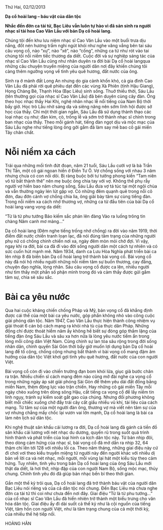 <!--
title: Dạ cổ hoài lang báu vật của dân tộc
author: Nguyễn Tích Kỳ
status: completed
-->

Thứ Hai, 02/12/2013

**Dạ cổ hoài lang – báu vật của dân tộc**
 
**Nhắc đến đờn ca tài tử, Bạc Liêu vẫn luôn tự hào vì đã sản sinh ra người nhạc sĩ tài hoa Cao Văn Lầu với bản Dạ cổ hoài lang.**

Chúng tôi đến khu lưu niệm nhạc sĩ Cao Văn Lầu vào một buổi trưa dịu nắng, đốt nén hương trầm nghi ngút khói như nghe văng vẳng bên tai sáu câu vọng cổ, nào “xự”, nào “xê”, nào “cống”, những ca từ như rót vào tai chúng tôi nỗi niềm tiếc thương da diết. Cuộc đời và sự nghiệp sáng tác của nhạc sĩ Cao Văn Lầu cũng như nhân duyên ra đời bài Dạ cổ hoài langqua những câu chuyện truyền miệng của người dân nơi đây khiến chúng tôi càng thêm ngưỡng vọng về tình yêu quê hương, đất nước của ông.

Sinh ra ở mảnh đất Long An nhưng do gia cảnh khốn khó, cả gia đình Cao Văn Lầu đã phải rời quê phiêu dạt đến các vùng Xà Phiên (tỉnh Hậu Giang), Họng Chàng Bè, Thạnh Hòa (Bạc Liêu) sinh sống. Thuở thiếu thời, Sáu Lầu (tên thường gọi của nhạc sĩ Cao Văn Lầu) đã bén duyên cùng cây đàn. Ông theo học nhạc thầy Hai Khị, nghệ nhân nhạc lễ nổi tiếng của Nam Bộ thời bấy giờ. Học trò Lầu nhờ sáng dạ và siêng năng nên sớm lĩnh hội được sở học của thầy. Chỉ một thời gian ngắn, Sáu Lầu đã sử dụng thành thạo các loại nhạc cụ như: đàn kìm, cò, trống lễ và sớm trở thành nhạc sĩ chính trong ban nhạc của thầy. Theo mỗi gánh hát, tiếng đàn ngọt dịu và mộc mạc của Sáu Lầu nghe như tiếng lòng ông gởi gắm đã làm say mê bao cô gái miền Tây chân chất.

# Nỗi niềm xa cách

Trải qua những mối tình đứt đoạn, năm 21 tuổi, Sáu Lầu cưới vợ là bà Trần Thị Tấn, một cô gái ngoan hiền ở Điền Tư Ô. Vợ chồng sống với nhau 3 năm nhưng chưa có con nối dõi. Bị ràng buộc bởi tư tưởng phong kiến “Tam niên vô tử bất thành thê” nên mẹ buộc ông chia tay với vợ. Không thể phụ rẫy người vợ hiền bao năm chung sống, Sáu Lầu đưa vợ tá túc tại một ngôi chùa và vẫn thường ngày lén lút gặp vợ. Có những đêm quạnh quẽ trong nỗi cô đơn, đau đớn cảnh vợ chồng chia lìa, ông giãi bày tâm sự cùng tiếng đàn. Trong nỗi niềm xa cách nhớ thương vợ, những ca từ đầu tiên của bài Dạ cổ hoài lang vang vọng da diết:

“Từ là từ phu tướng
Bảo kiếm sắc phán lên đàng
Vào ra luống trông tin chàng
Năm canh mơ màng…”

Dạ cổ hoài lang (Đêm nghe tiếng trống nhớ chồng) ra đời vào năm 1919, thời điểm đất nước chiến tranh loạn lạc, đã nói đúng tâm trạng của những người phụ nữ có chồng chinh chiến nơi xa, ngày đêm mòn mỏi chờ đợi. Vì vậy, ngay khi ra đời, bài ca đã đi vào đời sống người dân một cách tự nhiên và có sức cuốn hút mạnh mẽ. Năm 1934, danh ca Lưu Hòa Nghĩa phát triển bài ca lên nhịp 8 đã biến bản Dạ cổ hoài lang trở thành bài vọng cổ. Bài vọng cổ này đã nói hộ nhiều người những nỗi niềm tâm sự buồn thương, cay đắng, chuyện đạo nghĩa, lòng nhân. Sáu câu vọng cổ được ca lên, nhiều người như tìm thấy một phần số phận mình trong đó và cảm thấy được gửi gắm tâm sự, chia sẻ sâu sắc.

# Bài ca yêu nước

Qua hai cuộc kháng chiến chống Pháp và Mỹ, bản vọng cổ đã khẳng định được cái thế của một bài ca yêu nước, góp phần không nhỏ vào công cuộc giải phóng dân tộc. Năm 1947, Cao Văn Lầu thực hiện thành công nhiệm vụ giải thoát 6 cán bộ cách mạng ra khỏi nhà tù của thực dân Pháp. Những đồng chí được thoát hiểm năm ấy không hề biết sự đóng góp thầm lặng của tiếng đàn ông Sáu Lầu và sâu xa hơn nữa là lòng yêu nước tiềm ẩn trong lòng mỗi công dân Việt Nam. Cũng chính sự lan tỏa sâu rộng trong đời sống nhân dân, chính quyền Sài Gòn thời bấy giờ muốn lợi dụng bản Dạ cổ hoài lang để tố cộng, chống cộng nhưng bất thành vì bài vọng cổ mang đậm âm hưởng của dân tộc Việt khơi gợi tình yêu quê hương, đất nước của con người Việt.

Bài vọng cổ còn đi vào chiến trường đạn bom khói lửa, giục giã bước chân ra trận. Nhiều chiến sĩ cách mạng đêm nào cũng mở đài nghe ca vọng cổ trong những ngày áp sát giải phóng Sài Gòn để thêm yêu dải đất đồng bằng miền Nam, thêm động lực vào trận chiến. Hay những cô gái miền Tây mỗi ngày chèo xuồng trên dòng sông Hậu, cất tiếng ca vọng cổ để lấy niềm tin lính ngụy, tránh sự kiểm soát gắt gao của chúng. Nhưng đối phương không biết mỗi chiếc xuồng chở đầy trái cây cất giấu nhiều vũ khí, tài liệu của cách mạng. Từ tâm sự của một người đàn ông, thương vợ mà viết nên tâm sự của vợ nhưng chẳng mấy chốc lại vươn vai lớn mạnh, Dạ cổ hoài lang là bài ca làm nên lịch sử dân tộc.

Khi nghệ thuật sân khấu cải lương ra đời, Dạ cổ hoài lang đã gánh cả tiền đồ sân khấu cải lương với nét nhạc du dương, quyến rũ trong suốt quá trình hình thành và phát triển của loại hình ca kịch dân tộc này. Từ bản nhịp đôi, theo dòng cảm hứng của nhạc sĩ, bài vọng cổ đã mở dần ra nhịp 32, 64 thậm chí lên tới 128 với nhiều lối ca. Theo năm tháng, những giai điệu này cứ đi chơi vơi theo kiểu truyền miệng từ người này đến người khác với nhiều dị bản về lời ca và nét nhạc, mỗi người, mỗi vùng lại hát một kiểu tùy theo cảm hứng. Tuy nhiên, tình yêu trong bản Dạ cổ hoài lang của ông Sáu Lầu mới thật da diết, là hơi thở, nhịp đập của con người Nam Bộ, sống mộc mạc, thủy chung. Chính tình yêu đó đã giúp bản nhạc bền bỉ theo thời gian.

Gần một thế kỷ trôi qua, Dạ cổ hoài lang đã trở thành báu vật của người dân Bạc Liêu nói riêng và của cả dân tộc nói chung. Đến Bạc Liêu mà chưa nghe đờn ca tài tử thì coi như chưa đến nơi đây. Giai điệu “Từ là từ phu tướng…” của cố nhạc sĩ Cao Văn Lầu đã hiển nhiên trở thành một biểu trưng cho văn hóa dân tộc. Giai điệu ấy đi dài suốt cả thế kỷ như là cội nguồn của tiếng Việt, tâm hồn con người Việt, như là tâm trạng chung của cả một thời kỳ, của nhiều thế hệ tiếp nối.

HOÀNG HÂN

